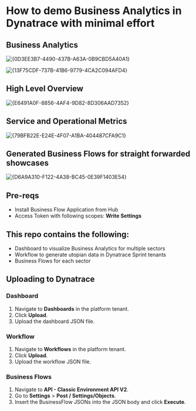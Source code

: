 # How to demo Business Analytics in Dynatrace with minimal effort

## Business Analytics
![{0D3EE3B7-4490-437B-A63A-0B9CBD5A40A1}](https://github.com/user-attachments/assets/78b1cd38-bbc1-4340-b97d-aa2ad8fdb9fd)

![{13F75CDF-737B-41B6-9779-4CA2C094AFD4}](https://github.com/user-attachments/assets/31214cd9-863a-45ef-9815-e4ad2f0bac54)

## High Level Overview
![{E6491A0F-8856-4AF4-9D82-8D306AAD7352}](https://github.com/user-attachments/assets/0acd614f-ffa8-4ce7-89c9-00e3c325efdf)

## Service and Operational Metrics
![{79BFB22E-E24E-4F07-A1BA-404487CFA9C1}](https://github.com/user-attachments/assets/89ccd1cd-1398-47ef-8fe6-6bcad7f4925f)

## Generated Business Flows for straight forwarded showcases
![{D6A9A310-F122-4A38-BC45-0E39F1403E54}](https://github.com/user-attachments/assets/8120d8dd-4ba2-4969-ae8b-3ba6cd7131fa)


## Pre-reqs
- Install Business Flow Application from Hub
- Access Token with following scopes: **Write Settings**

## This repo contains the following:
- Dashboard to visualize Business Analytics for multiple sectors
- Workflow to generate utopian data in Dynatrace Sprint tenants
- Business Flows for each sector

## Uploading to Dynatrace

### Dashboard
1. Navigate to **Dashboards** in the platform tenant.
2. Click **Upload**.
3. Upload the dashboard JSON file.

### Workflow
1. Navigate to **Workflows** in the platform tenant.
2. Click **Upload**.
3. Upload the workflow JSON file.

### Business Flows
1. Navigate to **API - Classic Environment API V2**.
2. Go to **Settings** > **Post / Settings/Objects**.
3. Insert the BusinessFlow JSONs into the JSON body and click **Execute**.
